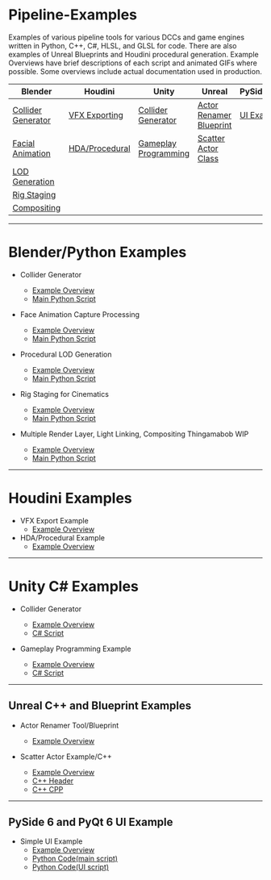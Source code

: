 # Pipeline-Examples
Examples of various pipeline tools for various DCCs and game engines written in Python, C++, C#, HLSL, and GLSL for code. There are also examples of Unreal Blueprints and Houdini procedural generation. Example Overviews have brief descriptions of each script and animated GIFs where possible. Some overviews include actual documentation used in production.

| Blender | Houdini | Unity | Unreal | PySide/PyQt |
| --- | ----------- | ------ | ----- | ------------ |
| [Collider Generator](https://github.com/JMTechArt/Pipeline-Examples/blob/main/Blender/addons/Simu_Collider/READ_ME.md) | [VFX Exporting](https://github.com/JMTechArt/Pipeline-Examples/blob/main/Houdini/Destruction%20Example/READ_ME.md) | [Collider Generator](https://github.com/JMTechArt/Pipeline-Examples/blob/main/Unity/Collider%20Generator/READ_ME.md) | [Actor Renamer Blueprint](https://github.com/JMTechArt/Pipeline-Examples/blob/main/Unreal/Blueprints/Actor%20Renamer%20Blueprint/READ_ME.md) | [UI Example](https://github.com/JMTechArt/Pipeline-Examples/blob/main/PyQT/READ_ME.md) |
| [Facial Animation](https://github.com/JMTechArt/Pipeline-Examples/blob/main/Blender/addons/Simu_FaceAnim/READ_ME.md) | [HDA/Procedural](https://github.com/JMTechArt/Pipeline-Examples/blob/main/Houdini/Procedural%20Asset%20Example/READ_ME.md) | [Gameplay Programming](https://github.com/JMTechArt/Pipeline-Examples/blob/main/Unity/Gameplay%20Example/READ_ME.md) | [Scatter Actor Class](https://github.com/JMTechArt/Pipeline-Examples/blob/main/Unreal/C%2B%2B/Scatter%20Actor%20Example/READ_ME.md) |
| [LOD Generation](https://github.com/JMTechArt/Pipeline-Examples/blob/main/Blender/addons/Simu_LOD/READ_ME.md) |
| [Rig Staging](https://github.com/JMTechArt/Pipeline-Examples/blob/main/Blender/addons/Simu_LanceStage/READ_ME.md) |
| [Compositing](https://github.com/JMTechArt/Pipeline-Examples/blob/main/Blender/addons/Simu_LightComp/READ_ME.md) |

***  


# Blender/Python Examples

-   Collider Generator
    - [Example Overview](https://github.com/JMTechArt/Pipeline-Examples/blob/main/Blender/addons/Simu_Collider/READ_ME.md)
    - [Main Python Script](https://github.com/JMTechArt/Pipeline-Examples/blob/main/Blender/addons/Simu_Collider/simu_collider.py)

-   Face Animation Capture Processing
    - [Example Overview](https://github.com/JMTechArt/Pipeline-Examples/blob/main/Blender/addons/Simu_FaceAnim/READ_ME.md)
    - [Main Python Script](https://github.com/JMTechArt/Pipeline-Examples/blob/main/Blender/addons/Simu_FaceAnim/simu_faceanim.py)

-   Procedural LOD Generation
    - [Example Overview](https://github.com/JMTechArt/Pipeline-Examples/blob/main/Blender/addons/Simu_LOD/READ_ME.md)
    - [Main Python Script](https://github.com/JMTechArt/Pipeline-Examples/blob/main/Blender/addons/Simu_LOD/simu_lod.py)

-   Rig Staging for Cinematics
    - [Example Overview](https://github.com/JMTechArt/Pipeline-Examples/blob/main/Blender/addons/Simu_LanceStage/READ_ME.md)
    - [Main Python Script](https://github.com/JMTechArt/Pipeline-Examples/blob/main/Blender/addons/Simu_LanceStage/simu_lancestage.py)

-   Multiple Render Layer, Light Linking, Compositing Thingamabob WIP
    - [Example Overview](https://github.com/JMTechArt/Pipeline-Examples/blob/main/Blender/addons/Simu_LightComp/READ_ME.md)
    - [Main Python Script](https://github.com/JMTechArt/Pipeline-Examples/blob/main/Blender/addons/Simu_LightComp/simu_lightcomp.py) 
***
# Houdini Examples
- VFX Export Example
    - [Example Overview](https://github.com/JMTechArt/Pipeline-Examples/blob/main/Houdini/Destruction%20Example/READ_ME.md)
- HDA/Procedural Example
    - [Example Overview](https://github.com/JMTechArt/Pipeline-Examples/blob/main/Houdini/Procedural%20Asset%20Example/READ_ME.md)

***
# Unity C# Examples
-   Collider Generator
    - [Example Overview](https://github.com/JMTechArt/Pipeline-Examples/blob/main/Unity/Collider%20Generator/READ_ME.md)
    - [C# Script](https://github.com/JMTechArt/Pipeline-Examples/blob/main/Unity/Collider%20Generator/CollisionGenerator.cs) 

-   Gameplay Programming Example
    - [Example Overview](https://github.com/JMTechArt/Pipeline-Examples/blob/main/Unity/Gameplay%20Example/READ_ME.md)
    - [C# Script](https://github.com/JMTechArt/Pipeline-Examples/blob/main/Unity/Gameplay%20Example/InterpolatedBulwark.cs) 
***
## Unreal C++ and Blueprint Examples
-   Actor Renamer Tool/Blueprint
    - [Example Overview](https://github.com/JMTechArt/Pipeline-Examples/blob/main/Unreal/Blueprints/Actor%20Renamer%20Blueprint/READ_ME.md)
 
- Scatter Actor Example/C++
    - [Example Overview](https://github.com/JMTechArt/Pipeline-Examples/blob/main/Unreal/C%2B%2B/Scatter%20Actor%20Example/READ_ME.md)
    - [C++ Header](https://github.com/JMTechArt/Pipeline-Examples/blob/main/Unreal/C%2B%2B/Scatter%20Actor%20Example/JMBasicScatter.h)
    - [C++ CPP](https://github.com/JMTechArt/Pipeline-Examples/blob/main/Unreal/C%2B%2B/Scatter%20Actor%20Example/JMBasicScatter.cpp)

***
## PySide 6 and PyQt 6 UI Example

-   Simple UI Example
    - [Example Overview](https://github.com/JMTechArt/Pipeline-Examples/blob/main/PyQT/READ_ME.md)
    - [Python Code(main script)](https://github.com/JMTechArt/Pipeline-Examples/blob/main/PyQT/main.py)
    - [Python Code(UI script)](https://github.com/JMTechArt/Pipeline-Examples/blob/main/PyQT/ui_main.py)


